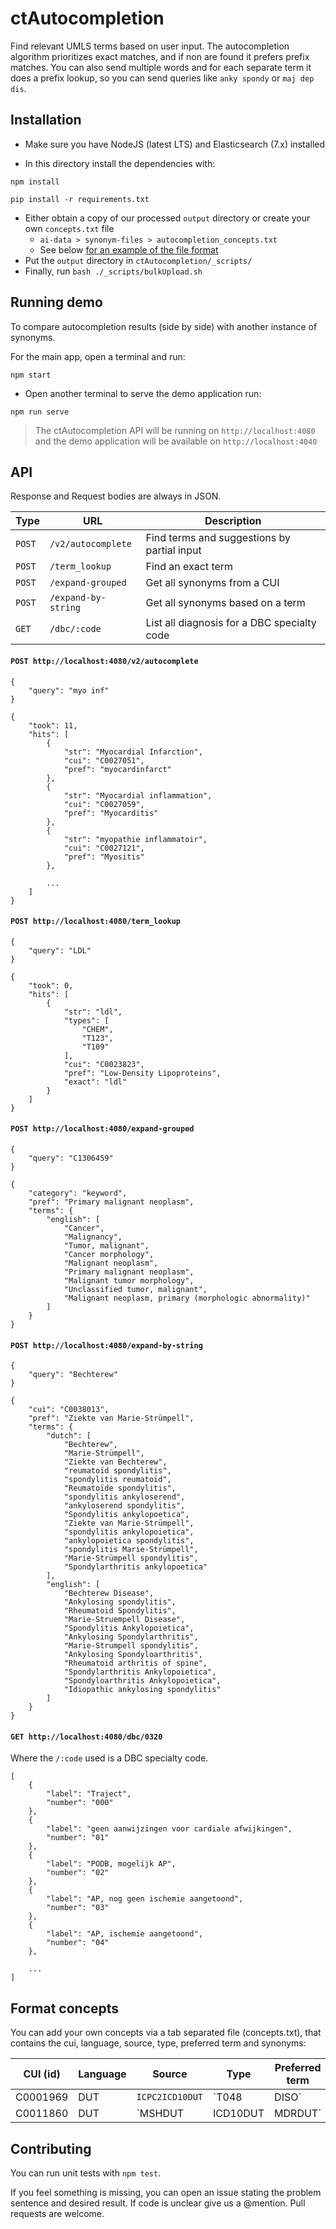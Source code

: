 ctAutocompletion
================

Find relevant UMLS terms based on user input. The autocompletion algorithm prioritizes exact matches, and if non are found it prefers prefix matches. You can also send multiple words and for each separate term it does a prefix lookup, so you can send queries like `anky spondy` or `maj dep dis`.

## Installation

* Make sure you have NodeJS (latest LTS) and Elasticsearch (7.x) installed

* In this directory install the dependencies with:

```
npm install

pip install -r requirements.txt
```

* Either obtain a copy of our processed `output` directory or create your own `concepts.txt` file
    * `ai-data > synonym-files > autocompletion_concepts.txt`
    * See below [for an example of the file format](#format-concepts)
* Put the `output` directory in `ctAutocompletion/_scripts/`
* Finally, run `bash ./_scripts/bulkUpload.sh`

## Running demo

To compare autocompletion results (side by side) with another instance of synonyms.

For the main app, open a terminal and run:

```
npm start
```

* Open another terminal to serve the demo application run:

```
npm run serve
```

> The ctAutocompletion API will be running on `http://localhost:4080` and the demo application will be available on `http://localhost:4040`


## API

Response and Request bodies are always in JSON.

Type | URL | Description |
---  | ------- | ----- |
`POST` | `/v2/autocomplete` | Find terms and suggestions by partial input |
`POST` | `/term_lookup`     | Find an exact term
`POST` | `/expand-grouped`  | Get all synonyms from a CUI
`POST` | `/expand-by-string` | Get all synonyms based on a term
`GET`  | `/dbc/:code`       | List all diagnosis for a DBC specialty code


#### `POST http://localhost:4080/v2/autocomplete`

```
{
    "query": "myo inf"
}
```

```
{
    "took": 11,
    "hits": [
        {
            "str": "Myocardial Infarction",
            "cui": "C0027051",
            "pref": "myocardinfarct"
        },
        {
            "str": "Myocardial inflammation",
            "cui": "C0027059",
            "pref": "Myocarditis"
        },
        {
            "str": "myopathie inflammatoir",
            "cui": "C0027121",
            "pref": "Myositis"
        },

        ...
    ]
}
```

#### `POST http://localhost:4080/term_lookup`

```
{
    "query": "LDL"
}
```

```
{
    "took": 0,
    "hits": [
        {
            "str": "ldl",
            "types": [
                "CHEM",
                "T123",
                "T109"
            ],
            "cui": "C0023823",
            "pref": "Low-Density Lipoproteins",
            "exact": "ldl"
        }
    ]
}
```

#### `POST http://localhost:4080/expand-grouped`

```
{
    "query": "C1306459"
}
```

```
{
    "category": "keyword",
    "pref": "Primary malignant neoplasm",
    "terms": {
        "english": [
            "Cancer",
            "Malignancy",
            "Tumor, malignant",
            "Cancer morphology",
            "Malignant neoplasm",
            "Primary malignant neoplasm",
            "Malignant tumor morphology",
            "Unclassified tumor, malignant",
            "Malignant neoplasm, primary (morphologic abnormality)"
        ]
    }
}
```

#### `POST http://localhost:4080/expand-by-string`

```
{
    "query": "Bechterew"
}
```

```
{
    "cui": "C0038013",
    "pref": "Ziekte van Marie-Strümpell",
    "terms": {
        "dutch": [
            "Bechterew",
            "Marie-Strümpell",
            "Ziekte van Bechterew",
            "reumatoïd spondylitis",
            "spondylitis reumatoïd",
            "Reumatoïde spondylitis",
            "spondylitis ankyloserend",
            "ankyloserend spondylitis",
            "Spondylitis ankylopoetica",
            "Ziekte van Marie-Strümpell",
            "spondylitis ankylopoietica",
            "ankylopoietica spondylitis",
            "spondylitis Marie-Strümpell",
            "Marie-Strümpell spondylitis",
            "Spondylarthritis ankylopoetica"
        ],
        "english": [
            "Bechterew Disease",
            "Ankylosing spondylitis",
            "Rheumatoid Spondylitis",
            "Marie-Struempell Disease",
            "Spondylitis Ankylopoietica",
            "Ankylosing Spondylarthritis",
            "Marie-Strumpell spondylitis",
            "Ankylosing Spondyloarthritis",
            "Rheumatoid arthritis of spine",
            "Spondylarthritis Ankylopoietica",
            "Spondyloarthritis Ankylopoietica",
            "Idiopathic ankylosing spondylitis"
        ]
    }
}
```


#### `GET http://localhost:4080/dbc/0320`

Where the `/:code` used is a DBC specialty code.

```
[
    {
        "label": "Traject",
        "number": "000"
    },
    {
        "label": "geen aanwijzingen voor cardiale afwijkingen",
        "number": "01"
    },
    {
        "label": "PODB, mogelijk AP",
        "number": "02"
    },
    {
        "label": "AP, nog geen ischemie aangetoond",
        "number": "03"
    },
    {
        "label": "AP, ischemie aangetoond",
        "number": "04"
    },

    ...
]
```

## Format concepts

You can add your own concepts via a tab separated file (concepts.txt), that contains the cui, language, source, type, preferred term and synonyms:

CUI (id) | Language | Source | Type | Preferred term | Synonyms |
-------- | -------- | ------ | ---- | -------------- | ---------- |
C0001969 |   DUT    | `ICPC2ICD10DUT` | `T048|DISO` | alcoholintoxicatie | `Alcohol Gebruik|Alcoholabuses` |
C0011860 |   DUT    | `MSHDUT|ICD10DUT|MDRDUT` | ` DISO|T047` | Diabetes Mellitus Type 2 | `Diabetes Mellitus Type 2|Niet-insuline-afhankelijke Diabetes Mellitus|DM2`

## Contributing

You can run unit tests with `npm test`.

If you feel something is missing, you can open an issue stating the problem sentence and desired result. If code is unclear give us a @mention. Pull requests are welcome.

